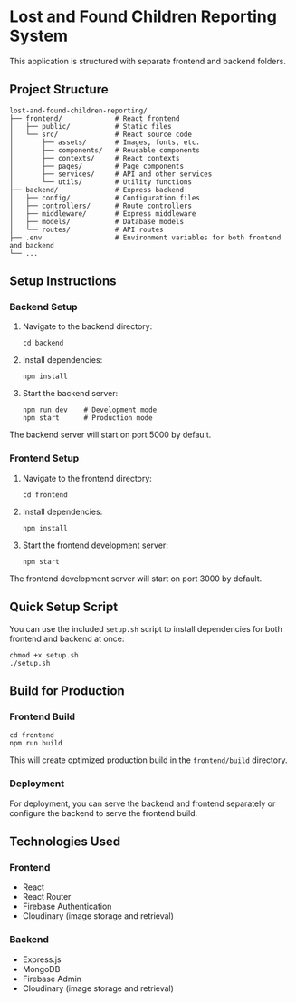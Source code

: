 # Lost and Found Children Reporting System

This application is structured with separate frontend and backend folders.

## Project Structure

```
lost-and-found-children-reporting/
├── frontend/             # React frontend 
│   ├── public/           # Static files
│   └── src/              # React source code
│       ├── assets/       # Images, fonts, etc.
│       ├── components/   # Reusable components
│       ├── contexts/     # React contexts
│       ├── pages/        # Page components
│       ├── services/     # API and other services
│       └── utils/        # Utility functions
├── backend/              # Express backend
│   ├── config/           # Configuration files
│   ├── controllers/      # Route controllers
│   ├── middleware/       # Express middleware
│   ├── models/           # Database models
│   └── routes/           # API routes
├── .env                  # Environment variables for both frontend and backend
└── ...
```


## Setup Instructions

### Backend Setup

1. Navigate to the backend directory:
   ```
   cd backend
   ```

2. Install dependencies:
   ```
   npm install
   ```

3. Start the backend server:
   ```
   npm run dev    # Development mode
   npm start      # Production mode
   ```

The backend server will start on port 5000 by default.

### Frontend Setup

1. Navigate to the frontend directory:
   ```
   cd frontend
   ```

2. Install dependencies:
   ```
   npm install
   ```

3. Start the frontend development server:
   ```
   npm start
   ```

The frontend development server will start on port 3000 by default.

## Quick Setup Script

You can use the included `setup.sh` script to install dependencies for both frontend and backend at once:

```
chmod +x setup.sh
./setup.sh
```

## Build for Production

### Frontend Build

```
cd frontend
npm run build
```

This will create optimized production build in the `frontend/build` directory.

### Deployment

For deployment, you can serve the backend and frontend separately or configure the backend to serve the frontend build.

## Technologies Used

### Frontend
- React
- React Router
- Firebase Authentication
- Cloudinary (image storage and retrieval)

### Backend
- Express.js
- MongoDB
- Firebase Admin
- Cloudinary (image storage and retrieval)

